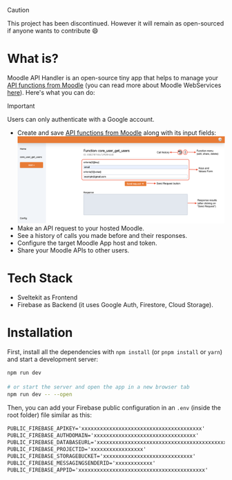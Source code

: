 > [!CAUTION]
> This project has been discontinued. However it will remain as open-sourced if anyone wants to contribute 😄

# What is?

Moodle API Handler is an open-source tiny app that helps to manage your [API functions from Moodle](https://docs.moodle.org/dev/Web_service_API_functions) (you can read more about Moodle WebServices [here](https://docs.moodle.org/dev/Web_service_API_functions)). Here's what you can do:

> [!IMPORTANT]
> Users can only authenticate with a Google account.

- Create and save [API functions from Moodle](https://docs.moodle.org/dev/Web_service_API_functions) along with its input fields:
![Function Page](static/instructions/function_page.png)
- Make an API request to your hosted Moodle.
- See a history of calls you made before and their responses.
- Configure the target Moodle App host and token.
- Share your Moodle APIs to other users.

# Tech Stack

- Sveltekit as Frontend
- Firebase as Backend (it uses Google Auth, Firestore, Cloud Storage).

# Installation

First, install all the dependencies with `npm install` (or `pnpm install` or `yarn`) and start a development server:

```bash
npm run dev

# or start the server and open the app in a new browser tab
npm run dev -- --open
```

Then, you can add your Firebase public configuration in an `.env` (inside the root folder) file similar as this:

```
PUBLIC_FIREBASE_APIKEY='xxxxxxxxxxxxxxxxxxxxxxxxxxxxxxxxxxxxxxx'
PUBLIC_FIREBASE_AUTHDOMAIN='xxxxxxxxxxxxxxxxxxxxxxxxxxxxxxxxx'
PUBLIC_FIREBASE_DATABASEURL='xxxxxxxxxxxxxxxxxxxxxxxxxxxxxxxxxxxxxxxxxxxxxxxxxxxxx'
PUBLIC_FIREBASE_PROJECTID='xxxxxxxxxxxxxxxxx'
PUBLIC_FIREBASE_STORAGEBUCKET='xxxxxxxxxxxxxxxxxxxxxxxxxxxxx'
PUBLIC_FIREBASE_MESSAGINGSENDERID='xxxxxxxxxxxx'
PUBLIC_FIREBASE_APPID='xxxxxxxxxxxxxxxxxxxxxxxxxxxxxxxxxxxxxxxxx'
```
